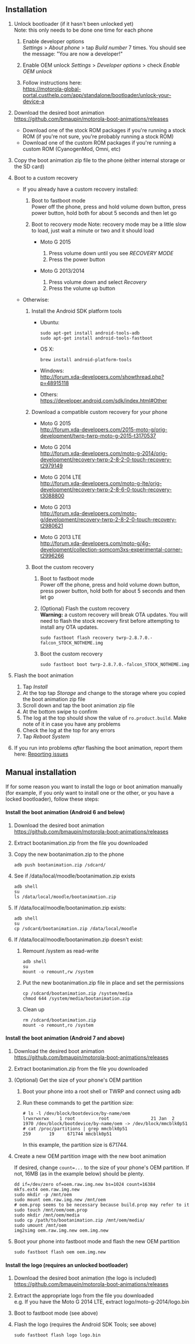 ## Installation

1. Unlock bootloader (if it hasn't been unlocked yet)  
    Note: this only needs to be done one time for each phone
    1. Enable developer options  
        _Settings_ > _About phone_ > tap _Build number_ 7 times. You should see the message: "You are now a developer!"

    2. Enable OEM unlock
        _Settings_ > _Developer options_ > check _Enable OEM unlock_

    3. Follow instructions here:  
        https://motorola-global-portal.custhelp.com/app/standalone/bootloader/unlock-your-device-a

2. Download the desired boot animation  
    https://github.com/bmaupin/motorola-boot-animations/releases
    - Download one of the stock ROM packages if you're running a stock ROM (if you're not sure, you're probably running a stock ROM)
    - Download one of the custom ROM packages if you're running a custom ROM (CyanogenMod, Omni, etc)

3. Copy the boot animation zip file to the phone (either internal storage or the SD card)

4. Boot to a custom recovery
    - If you already have a custom recovery installed:
        1. Boot to fastboot mode  
            Power off the phone, press and hold volume down button, press power button, hold both for about 5 seconds and then let go

        2. Boot to recovery mode
            Note: recovery mode may be a little slow to load, just wait a minute or two and it should load
            - Moto G 2015
                1. Press volume down until you see _RECOVERY MODE_
                2. Press the power button

            - Moto G 2013/2014
                1. Press volume down and select _Recovery_
                2. Press the volume up button

    - Otherwise:
        1. Install the Android SDK platform tools
            - Ubuntu:

                  sudo apt-get install android-tools-adb
                  sudo apt-get install android-tools-fastboot

            - OS X:

                  brew install android-platform-tools

            - Windows:  
                http://forum.xda-developers.com/showthread.php?p=48915118

            - Others:  
                https://developer.android.com/sdk/index.html#Other

        2. Download a compatible custom recovery for your phone
            - Moto G 2015  
                http://forum.xda-developers.com/2015-moto-g/orig-development/twrp-twrp-moto-g-2015-t3170537

            - Moto G 2014  
                http://forum.xda-developers.com/moto-g-2014/orig-development/recovery-twrp-2-8-2-0-touch-recovery-t2979149

            - Moto G 2014 LTE  
                http://forum.xda-developers.com/moto-g-lte/orig-development/recovery-twrp-2-8-6-0-touch-recovery-t3088800

            - Moto G 2013  
                http://forum.xda-developers.com/moto-g/development/recovery-twrp-2-8-2-0-touch-recovery-t2980621

            - Moto G 2013 LTE  
                http://forum.xda-developers.com/moto-g/4g-development/collection-somcom3xs-experimental-corner-t2996266

        3. Boot the custom recovery
            1. Boot to fastboot mode  
                Power off the phone, press and hold volume down button, press power button, hold both for about 5 seconds and then let go

            2. (Optional) Flash the custom recovery  
                **Warning:** a custom recovery will break OTA updates. You will need to flash the stock recovery first before attempting to install any OTA updates.
            
                   sudo fastboot flash recovery twrp-2.8.7.0.-falcon_STOCK_NOTHEME.img

            3. Boot the custom recovery
            
                   sudo fastboot boot twrp-2.8.7.0.-falcon_STOCK_NOTHEME.img

6. Flash the boot animation
    1. Tap _Install_
    2. At the top tap _Storage_ and change to the storage where you copied the boot animation zip file
    3. Scroll down and tap the boot animation zip file
    4. At the bottom swipe to confirm
    5. The log at the top should show the value of `ro.product.build`. Make note of it in case you have any problems
    5. Check the log at the top for any errors
    6. Tap _Reboot System_

7. If you run into problems *after* flashing the boot animation, report them here: [Reporting issues](reporting-issues.md)


## Manual installation

If for some reason you want to install the logo or boot animation manually (for example, if you only want to install one or the other, or you have a locked bootloader), follow these steps:


#### Install the boot animation (Android 6 and below)
1. Download the desired boot animation  
    https://github.com/bmaupin/motorola-boot-animations/releases

2. Extract bootanimation.zip from the file you downloaded

3. Copy the new bootanimation.zip to the phone

       adb push bootanimation.zip /sdcard/

4. See if /data/local/moodle/bootanimation.zip exists

       adb shell
       su
       ls /data/local/moodle/bootanimation.zip

5. If /data/local/moodle/bootanimation.zip exists:

       adb shell
       su
       cp /sdcard/bootanimation.zip /data/local/moodle

6. If /data/local/moodle/bootanimation.zip doesn't exist:
    1. Remount /system as read-write

           adb shell
           su
           mount -o remount,rw /system

    2. Put the new bootanimation.zip file in place and set the permissions

           cp /sdcard/bootanimation.zip /system/media
           chmod 644 /system/media/bootanimation.zip

    3. Clean up

           rm /sdcard/bootanimation.zip
           mount -o remount,ro /system


#### Install the boot animation (Android 7 and above)
1. Download the desired boot animation  
    https://github.com/bmaupin/motorola-boot-animations/releases

1. Extract bootanimation.zip from the file you downloaded

1. (Optional) Get the size of your phone's OEM partition

    1. Boot your phone into a root shell or TWRP and connect using adb

    1. Run these commands to get the partition size:

        ```
        # ls -l /dev/block/bootdevice/by-name/oem
        lrwxrwxrwx    1 root         root                21 Jan  2  1970 /dev/block/bootdevice/by-name/oem -> /dev/block/mmcblk0p51
        # cat /proc/partitions | grep mmcblk0p51
        259       19     671744 mmcblk0p51
        ```
        In this example, the partition size is 671744.

1. Create a new OEM partition image with the new boot animation

    If desired, change `count=...` to the size of your phone's OEM partition. If not, 16MB (as in the example below) should be plenty.

    ```
    dd if=/dev/zero of=oem.raw.img.new bs=1024 count=16384
    mkfs.ext4 oem.raw.img.new
    sudo mkdir -p /mnt/oem
    sudo mount oem.raw.img.new /mnt/oem
    # oem.prop seems to be necessary because build.prop may refer to it
    sudo touch /mnt/oem/oem.prop
    sudo mkdir /mnt/oem/media
    sudo cp /path/to/bootanimation.zip /mnt/oem/media/
    sudo umount /mnt/oem
    img2simg oem.raw.img.new oem.img.new
    ```

1. Boot your phone into fastboot mode and flash the new OEM partition

    ```
    sudo fastboot flash oem oem.img.new
    ```


#### Install the logo (requires an unlocked bootloader)
1. Download the desired boot animation (the logo is included)  
    https://github.com/bmaupin/motorola-boot-animations/releases

2. Extract the appropriate logo from the file you downloaded  
   e.g. If you have the Moto G 2014 LTE, extract logo/moto-g-2014/logo.bin

3. Boot to fastboot mode (see above)

4. Flash the logo (requires the Android SDK Tools; see above)

       sudo fastboot flash logo logo.bin
